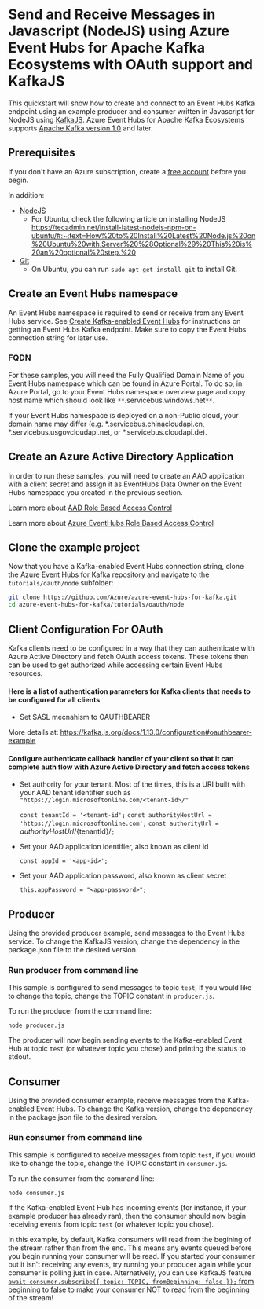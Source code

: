 # Send and Receive Messages in Javascript (NodeJS) using Azure Event Hubs for Apache Kafka Ecosystems with OAuth support and KafkaJS

This quickstart will show how to create and connect to an Event Hubs Kafka endpoint using an example producer and consumer written in Javascript for NodeJS using [KafkaJS](https://kafka.js.org/). Azure Event Hubs for Apache Kafka Ecosystems supports [Apache Kafka version 1.0](https://kafka.apache.org/10/documentation.html) and later.

## Prerequisites

If you don't have an Azure subscription, create a [free account](https://azure.microsoft.com/free/?ref=microsoft.com&utm_source=microsoft.com&utm_medium=docs&utm_campaign=visualstudio) before you begin.

In addition:
* [NodeJS](https://nodejs.org/)
    * For Ubuntu, check the following article on installing NodeJS https://tecadmin.net/install-latest-nodejs-npm-on-ubuntu/#:~:text=How%20to%20Install%20Latest%20Node.js%20on%20Ubuntu%20with,Server%20%28Optional%29%20This%20is%20an%20optional%20step.%20
* [Git](https://www.git-scm.com/downloads)
    * On Ubuntu, you can run `sudo apt-get install git` to install Git.

## Create an Event Hubs namespace

An Event Hubs namespace is required to send or receive from any Event Hubs service. See [Create Kafka-enabled Event Hubs](https://docs.microsoft.com/azure/event-hubs/event-hubs-create-kafka-enabled) for instructions on getting an Event Hubs Kafka endpoint. Make sure to copy the Event Hubs connection string for later use.

### FQDN

For these samples, you will need the Fully Qualified Domain Name of you Event Hubs namespace which can be found in Azure Portal. To do so, in Azure Portal, go to your Event Hubs namespace overview page and copy host name which should look like `**`<your-namespace>.servicebus.windows.net`**`.

If your Event Hubs namespace is deployed on a non-Public cloud, your domain name may differ (e.g. \*.servicebus.chinacloudapi.cn, \*.servicebus.usgovcloudapi.net, or \*.servicebus.cloudapi.de).

## Create an Azure Active Directory Application

In order to run these samples, you will need to create an AAD application with a client secret and assign it as EventHubs Data Owner on the Event Hubs namespace you created in the previous section.

Learn more about [AAD Role Based Access Control](https://docs.microsoft.com/en-us/azure/role-based-access-control/overview)

Learn more about [Azure EventHubs Role Based Access Control](https://docs.microsoft.com/en-us/azure/event-hubs/authorize-access-azure-active-directory)

## Clone the example project

Now that you have a Kafka-enabled Event Hubs connection string, clone the Azure Event Hubs for Kafka repository and navigate to the `tutorials/oauth/node` subfolder:

```bash
git clone https://github.com/Azure/azure-event-hubs-for-kafka.git
cd azure-event-hubs-for-kafka/tutorials/oauth/node
```

## Client Configuration For OAuth
Kafka clients need to be configured in a way that they can authenticate with Azure Active Directory and fetch OAuth access tokens. These tokens then can be used to get authorized while accessing certain Event Hubs resources.

#### Here is a list of authentication parameters for Kafka clients that needs to be configured for all clients

* Set SASL mecnahism to OAUTHBEARER

More details at: https://kafka.js.org/docs/1.13.0/configuration#oauthbearer-example

#### Configure authenticate callback handler of your client so that it can complete auth flow with Azure Active Directory and fetch access tokens

* Set authority for your tenant. Most of the times, this is a URI built with your AAD tenant identifier such as `"https://login.microsoftonline.com/<tenant-id>/"`

  `const tenantId = '<tenant-id';`
  `const authorityHostUrl = 'https://login.microsoftonline.com';`
  `const authorityUrl = `${authorityHostUrl}/${tenantId}/`;`

* Set your AAD application identifier, also known as client id

   `const appId = '<app-id>';`

 * Set your AAD application password, also known as client secret

   `this.appPassword = "<app-password>";`

## Producer

Using the provided producer example, send messages to the Event Hubs service. To change the KafkaJS version, change the dependency in the package.json file to the desired version.

### Run producer from command line

This sample is configured to send messages to topic `test`, if you would like to change the topic, change the TOPIC constant in `producer.js`.

To run the producer from the command line:

```bash
node producer.js
```

The producer will now begin sending events to the Kafka-enabled Event Hub at topic `test` (or whatever topic you chose) and printing the status to stdout.

## Consumer

Using the provided consumer example, receive messages from the Kafka-enabled Event Hubs.
To change the Kafka version, change the dependency in the package.json file to the desired version.

### Run consumer from command line

This sample is configured to receive messages from topic `test`, if you would like to change the topic, change the TOPIC constant in `consumer.js`.

To run the consumer from the command line:

```bash
node consumer.js
```

If the Kafka-enabled Event Hub has incoming events (for instance, if your example producer has already ran), then the consumer should now begin receiving events from topic `test` (or whatever topic you chose).

In this example, by default, Kafka consumers will read from the begining of the stream rather than from the end. This means any events queued before you begin running your consumer will be read. If you started your consumer but it isn't receiving any events, try running your producer again while your consumer is polling just in case. Alternatively, you can use KafkaJS feature [`await consumer.subscribe({ topic: TOPIC, fromBeginning: false });` from beginning to false](https://kafka.js.org/docs/1.11.0/consuming#from-beginning) to make your consumer NOT to read from the beginning of the stream!
